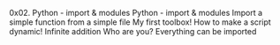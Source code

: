 0x02. Python - import & modules
Python - import & modules Import a simple function from a simple file My first toolbox! How to make a script dynamic! Infinite addition Who are you? Everything can be imported
